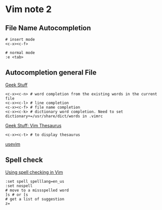 # Vim note 2

## File Name Autocompletion

    # insert mode
    <c-x><c-f>

    # normal mode
    :e <tab>

## Autocompletion general File

[Geek Stuff](http://www.thegeekstuff.com/2009/01/vi-and-vim-editor-5-awesome-examples-for-automatic-word-completion-using-ctrl-x-magic/#more-328)

    <c-x><c-n> # word completion from the existing words in the current file
    <c-x><c-l> # line completion
    <c-x><c-f> # file name completion
    <c-x><c-k> # dictionary word completion. Need to set dictionary+=/usr/share/dict/words in .vimrc

[Geek Stuff: Vim Thesaurus](http://www.thegeekstuff.com/2008/12/vi-and-vim-editor-3-steps-to-enable-thesaurus-option/)

    <c-x><c-t> # to display thesaurus

[usevim](http://usevim.com/2012/07/06/vim101-completion/)


## Spell check

[Using spell checking in Vim](https://www.linux.com/learn/tutorials/357267-using-spell-checking-in-vim)

    :set spell spelllang=en_us
    :set nospell
    # move to a missspelled word
    ]s # or [s
    # get a list of suggestion
    z=


